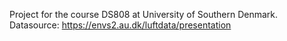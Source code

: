 Project for the course DS808 at University of Southern Denmark. 
Datasource: https://envs2.au.dk/luftdata/presentation
